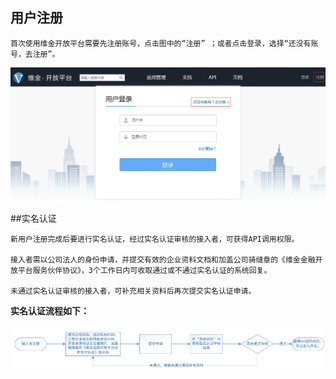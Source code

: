 ## 用户注册

    首次使用维金开放平台需要先注册账号，点击图中的“注册” ；或者点击登录，选择“还没有账号，去注册”。

![](1.png)

##实名认证

    新用户注册完成后要进行实名认证，经过实名认证审核的接入者，可获得API调用权限。

    接入者需以公司法人的身份申请，并提交有效的企业资料文档和加盖公司骑缝章的《维金金融开放平台服务伙伴协议》，3个工作日内可收取通过或不通过实名认证的系统回复。

    未通过实名认证审核的接入者，可补充相关资料后再次提交实名认证申请。

**实名认证流程如下：**

![](实名认证.png)
